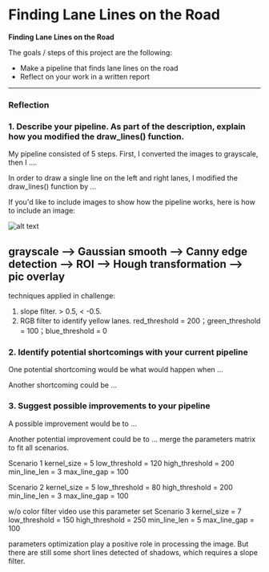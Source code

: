 # **Finding Lane Lines on the Road** 



**Finding Lane Lines on the Road**

The goals / steps of this project are the following:
* Make a pipeline that finds lane lines on the road
* Reflect on your work in a written report


[//]: # (Image References)

[image1]: ./examples/grayscale.jpg "Grayscale"

---

### Reflection

### 1. Describe your pipeline. As part of the description, explain how you modified the draw_lines() function.

My pipeline consisted of 5 steps. First, I converted the images to grayscale, then I .... 

In order to draw a single line on the left and right lanes, I modified the draw_lines() function by ...

If you'd like to include images to show how the pipeline works, here is how to include an image: 

![alt text][image1]


## grayscale --> Gaussian smooth --> Canny edge detection --> ROI --> Hough transformation --> pic overlay

techniques applied in challenge:
1. slope filter. > 0.5, < -0.5.
2. RGB filter to identify yellow lanes. red_threshold = 200；green_threshold = 100；blue_threshold = 0

### 2. Identify potential shortcomings with your current pipeline


One potential shortcoming would be what would happen when ... 

Another shortcoming could be ...


### 3. Suggest possible improvements to your pipeline

A possible improvement would be to ...

Another potential improvement could be to ...
merge the parameters matrix to fit all scenarios.


Scenario 1
kernel_size = 5
low_threshold = 120
high_threshold = 200
min_line_len = 3
max_line_gap = 100

Scenario 2
kernel_size = 5
low_threshold = 80
high_threshold = 200
min_line_len = 3
max_line_gap = 100

w/o color filter video use this parameter set
Scenario 3
kernel_size = 7
low_threshold = 150
high_threshold = 250
min_line_len = 5
max_line_gap = 100

parameters optimization play a positive role in processing the image. But there are still some short lines detected of shadows, which requires a slope filter.
